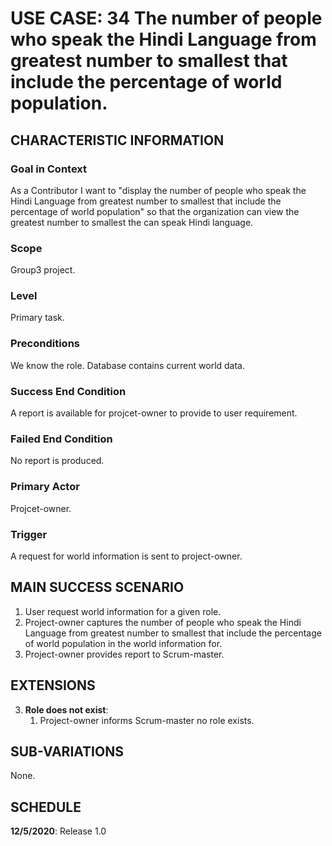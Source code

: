 # USE CASE: 34 The  number of people who speak the Hindi Language from greatest number to smallest that include the percentage of world population.

## CHARACTERISTIC INFORMATION

### Goal in Context

As a Contributor I want to "display the number of people who speak the Hindi Language from greatest number to smallest that include the percentage of world population" so that the organization can view the greatest number to smallest the can speak Hindi language.

### Scope

Group3 project.

### Level

Primary task.

### Preconditions

We know the role.  Database contains current world data.

### Success End Condition

A report is available for projcet-owner to provide to user requirement.

### Failed End Condition

No report is produced.

### Primary Actor

Projcet-owner.

### Trigger

A request for world information is sent to project-owner.

## MAIN SUCCESS SCENARIO

1. User request world information for a given role.
2. Project-owner captures the number of people who speak the Hindi Language from greatest number to smallest that include the percentage of world population in the world information for.
3. Project-owner provides report to Scrum-master.

## EXTENSIONS

3. **Role does not exist**:
    1. Project-owner informs Scrum-master no role exists.

## SUB-VARIATIONS

None.

## SCHEDULE

**12/5/2020**: Release 1.0